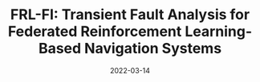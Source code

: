 ---
title: "FRL-FI: Transient Fault Analysis for Federated Reinforcement Learning-Based Navigation Systems"
authors: "Zishen Wan, Aqeel Anwar, <u>Abdulrahman Mahmoud</u>, Tianyu Jia, Yu-Shun Hsiao, Vijay Janapa Reddi, Arjit Raychowdhury"
collection: publications
permalink: /publication/date22.html
date: 2022-03-14
venue: 'Design, Automation, and Test in Europe Conference'
venue_type: conference
conf_shorthand: 'DATE'
location: Virtual Conference
paperurl: https://arxiv.org/abs/2203.07276
citation: "Zishen Wan, Aqeel Anwar, <b>Abdulrahman Mahmoud</b>, Tianyu Jia, Yu-Shun Hsiao, Vijay Janapa Reddi, Arjit Raychowdhury. 2021. &quot;FRL-FI: Transient Fault Analysis for Federated Reinforcement Learning-Based Navigation Systems,&quot; <i>Design, Automation, and Test in Europe Conference (DATE)</i>, Virtual Conference 2022."
---